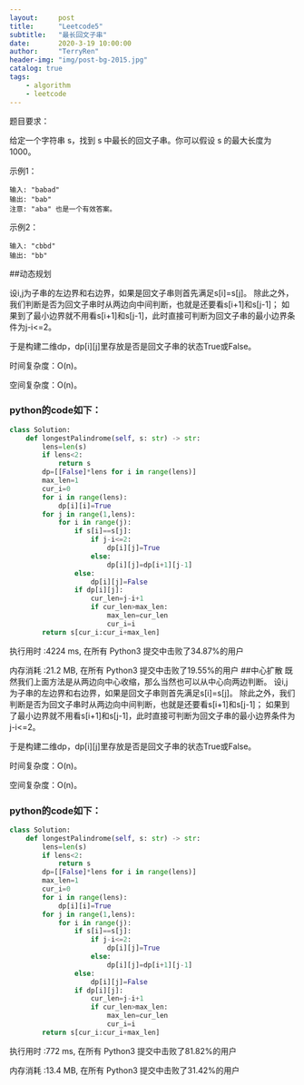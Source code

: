 ```yaml
---
layout:     post
title:      "Leetcode5"
subtitle:   "最长回文子串"
date:       2020-3-19 10:00:00
author:     "TerryRen"
header-img: "img/post-bg-2015.jpg"
catalog: true
tags:
    - algorithm
    - leetcode
---
```

题目要求：

给定一个字符串 s，找到 s 中最长的回文子串。你可以假设 s 的最大长度为 1000。




示例1：
```
输入: "babad"
输出: "bab"
注意: "aba" 也是一个有效答案。
```
示例2：
```
输入: "cbbd"
输出: "bb"
```


##动态规划

设i,j为子串的左边界和右边界，如果是回文子串则首先满足s[i]=s[j]。
除此之外，我们判断是否为回文子串时从两边向中间判断，也就是还要看s[i+1]和s[j-1]；
如果到了最小边界就不用看s[i+1]和s[j-1]，此时直接可判断为回文子串的最小边界条件为j-i<=2。

于是构建二维dp，dp[i][j]里存放是否是回文子串的状态True或False。

时间复杂度：O(n)。


空间复杂度：O(n)。


### python的code如下：


```python
class Solution:
    def longestPalindrome(self, s: str) -> str:
        lens=len(s)
        if lens<2:
            return s
        dp=[[False]*lens for i in range(lens)]
        max_len=1
        cur_i=0
        for i in range(lens):
            dp[i][i]=True
        for j in range(1,lens):
            for i in range(j):
                if s[i]==s[j]:
                    if j-i<=2:
                        dp[i][j]=True
                    else:
                        dp[i][j]=dp[i+1][j-1]
                else:
                    dp[i][j]=False
                if dp[i][j]:
                    cur_len=j-i+1
                    if cur_len>max_len:
                        max_len=cur_len
                        cur_i=i 
        return s[cur_i:cur_i+max_len]
```
执行用时 :4224 ms, 在所有 Python3 提交中击败了34.87%的用户

内存消耗 :21.2 MB, 在所有 Python3 提交中击败了19.55%的用户
##中心扩散
既然我们上面方法是从两边向中心收缩，那么当然也可以从中心向两边判断。
设i,j为子串的左边界和右边界，如果是回文子串则首先满足s[i]=s[j]。
除此之外，我们判断是否为回文子串时从两边向中间判断，也就是还要看s[i+1]和s[j-1]；
如果到了最小边界就不用看s[i+1]和s[j-1]，此时直接可判断为回文子串的最小边界条件为j-i<=2。

于是构建二维dp，dp[i][j]里存放是否是回文子串的状态True或False。

时间复杂度：O(n)。


空间复杂度：O(n)。


### python的code如下：


```python
class Solution:
    def longestPalindrome(self, s: str) -> str:
        lens=len(s)
        if lens<2:
            return s
        dp=[[False]*lens for i in range(lens)]
        max_len=1
        cur_i=0
        for i in range(lens):
            dp[i][i]=True
        for j in range(1,lens):
            for i in range(j):
                if s[i]==s[j]:
                    if j-i<=2:
                        dp[i][j]=True
                    else:
                        dp[i][j]=dp[i+1][j-1]
                else:
                    dp[i][j]=False
                if dp[i][j]:
                    cur_len=j-i+1
                    if cur_len>max_len:
                        max_len=cur_len
                        cur_i=i 
        return s[cur_i:cur_i+max_len]
```
执行用时 :772 ms, 在所有 Python3 提交中击败了81.82%的用户

内存消耗 :13.4 MB, 在所有 Python3 提交中击败了31.42%的用户
